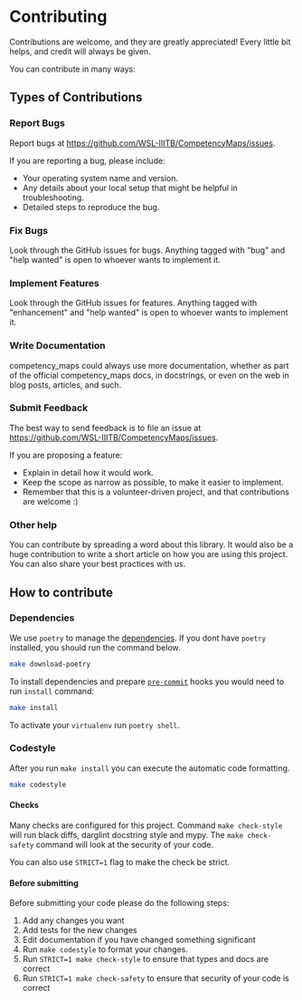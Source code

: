 # Contributing

Contributions are welcome, and they are greatly appreciated! Every little bit
helps, and credit will always be given.

You can contribute in many ways:

## Types of Contributions

### Report Bugs

Report bugs at https://github.com/WSL-IIITB/CompetencyMaps/issues.

If you are reporting a bug, please include:

* Your operating system name and version.
* Any details about your local setup that might be helpful in troubleshooting.
* Detailed steps to reproduce the bug.

### Fix Bugs

Look through the GitHub issues for bugs. Anything tagged with "bug" and "help
wanted" is open to whoever wants to implement it.

### Implement Features

Look through the GitHub issues for features. Anything tagged with "enhancement"
and "help wanted" is open to whoever wants to implement it.

### Write Documentation

competency_maps could always use more documentation, whether as part of the
official competency_maps docs, in docstrings, or even on the web in blog posts,
articles, and such.

### Submit Feedback

The best way to send feedback is to file an issue at https://github.com/WSL-IIITB/CompetencyMaps/issues.

If you are proposing a feature:

* Explain in detail how it would work.
* Keep the scope as narrow as possible, to make it easier to implement.
* Remember that this is a volunteer-driven project, and that contributions
  are welcome :)
  
### Other help

You can contribute by spreading a word about this library.
It would also be a huge contribution to write
a short article on how you are using this project.
You can also share your best practices with us.


## How to contribute

### Dependencies

We use `poetry` to manage the [dependencies](https://github.com/python-poetry/poetry).
If you dont have `poetry` installed, you should run the command below.

```bash
make download-poetry
```

To install dependencies and prepare [`pre-commit`](https://pre-commit.com/) hooks you would need to run `install` command:

```bash
make install
```

To activate your `virtualenv` run `poetry shell`.

### Codestyle

After you run `make install` you can execute the automatic code formatting.

```bash
make codestyle
```

#### Checks

Many checks are configured for this project. Command `make check-style` will run black diffs, darglint docstring style and mypy.
The `make check-safety` command will look at the security of your code.

You can also use `STRICT=1` flag to make the check be strict.

#### Before submitting

Before submitting your code please do the following steps:

1. Add any changes you want
1. Add tests for the new changes
1. Edit documentation if you have changed something significant
1. Run `make codestyle` to format your changes.
1. Run `STRICT=1 make check-style` to ensure that types and docs are correct
1. Run `STRICT=1 make check-safety` to ensure that security of your code is correct
